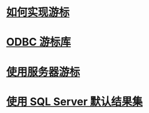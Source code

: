 # [如何实现游标](how-cursors-are-implemented.md)
# [ODBC 游标库](odbc-cursor-library.md)
# [使用服务器游标](using-server-cursors.md)
# [使用 SQL Server 默认结果集](using-sql-server-default-result-sets.md)
